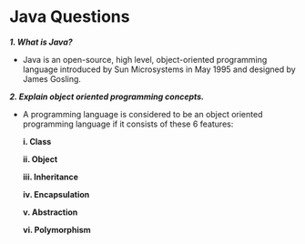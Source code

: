 # Java Questions #

***1. What is Java?***
* Java is an open-source, high level, object-oriented programming language introduced by Sun Microsystems in May 1995 and designed by James Gosling.

***2. Explain object oriented programming concepts.***
* A programming language is considered to be an object oriented programming language if it consists of these 6 features:

  **i. Class**
  
  **ii. Object**
  
  **iii. Inheritance**
  
  **iv. Encapsulation**
  
  **v. Abstraction**
  
  **vi. Polymorphism**
  
